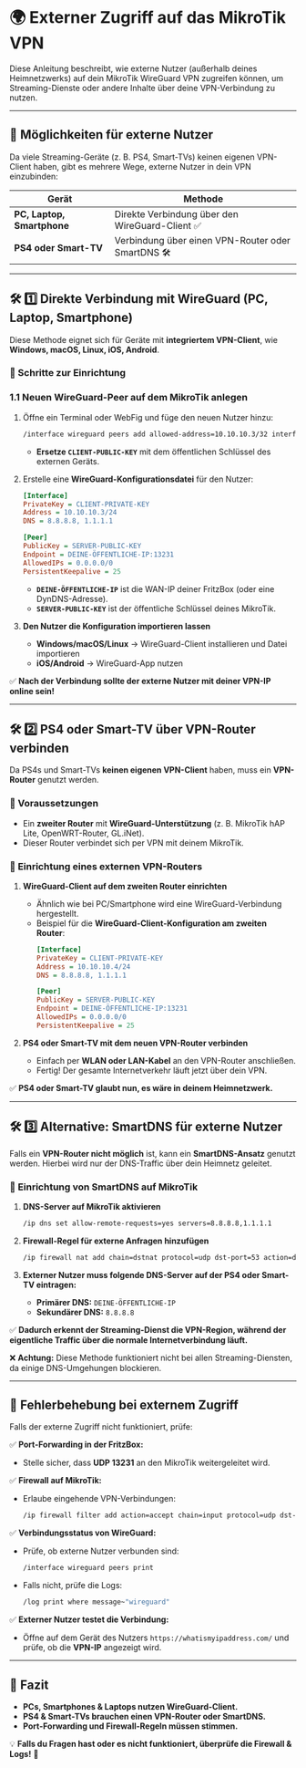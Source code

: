 # 🌍 Externer Zugriff auf das MikroTik VPN

Diese Anleitung beschreibt, wie externe Nutzer (außerhalb deines Heimnetzwerks) auf dein MikroTik WireGuard VPN zugreifen können, um Streaming-Dienste oder andere Inhalte über deine VPN-Verbindung zu nutzen.

---

## **📌 Möglichkeiten für externe Nutzer**
Da viele Streaming-Geräte (z. B. PS4, Smart-TVs) keinen eigenen VPN-Client haben, gibt es mehrere Wege, externe Nutzer in dein VPN einzubinden:

| Gerät | Methode |
|---------|----------------|
| **PC, Laptop, Smartphone** | Direkte Verbindung über den WireGuard-Client ✅ |
| **PS4 oder Smart-TV** | Verbindung über einen VPN-Router oder SmartDNS 🛠️ |

---

## **🛠️ 1️⃣ Direkte Verbindung mit WireGuard (PC, Laptop, Smartphone)**

Diese Methode eignet sich für Geräte mit **integriertem VPN-Client**, wie **Windows, macOS, Linux, iOS, Android**.

### **📌 Schritte zur Einrichtung**

### **1.1 Neuen WireGuard-Peer auf dem MikroTik anlegen**

1. Öffne ein Terminal oder WebFig und füge den neuen Nutzer hinzu:
   ```sh
   /interface wireguard peers add allowed-address=10.10.10.3/32 interface=wireguard1 public-key="CLIENT-PUBLIC-KEY"
   ```
   - **Ersetze `CLIENT-PUBLIC-KEY`** mit dem öffentlichen Schlüssel des externen Geräts.

2. Erstelle eine **WireGuard-Konfigurationsdatei** für den Nutzer:
   ```ini
   [Interface]
   PrivateKey = CLIENT-PRIVATE-KEY
   Address = 10.10.10.3/24
   DNS = 8.8.8.8, 1.1.1.1

   [Peer]
   PublicKey = SERVER-PUBLIC-KEY
   Endpoint = DEINE-ÖFFENTLICHE-IP:13231
   AllowedIPs = 0.0.0.0/0
   PersistentKeepalive = 25
   ```
   - **`DEINE-ÖFFENTLICHE-IP`** ist die WAN-IP deiner FritzBox (oder eine DynDNS-Adresse).
   - **`SERVER-PUBLIC-KEY`** ist der öffentliche Schlüssel deines MikroTik.

3. **Den Nutzer die Konfiguration importieren lassen**
   - **Windows/macOS/Linux** → WireGuard-Client installieren und Datei importieren
   - **iOS/Android** → WireGuard-App nutzen

✅ **Nach der Verbindung sollte der externe Nutzer mit deiner VPN-IP online sein!**

---

## **🛠️ 2️⃣ PS4 oder Smart-TV über VPN-Router verbinden**
Da PS4s und Smart-TVs **keinen eigenen VPN-Client** haben, muss ein **VPN-Router** genutzt werden.

### **📌 Voraussetzungen**
- Ein **zweiter Router** mit **WireGuard-Unterstützung** (z. B. MikroTik hAP Lite, OpenWRT-Router, GL.iNet).
- Dieser Router verbindet sich per VPN mit deinem MikroTik.

### **📌 Einrichtung eines externen VPN-Routers**
1. **WireGuard-Client auf dem zweiten Router einrichten**
   - Ähnlich wie bei PC/Smartphone wird eine WireGuard-Verbindung hergestellt.
   - Beispiel für die **WireGuard-Client-Konfiguration am zweiten Router**:
     ```ini
     [Interface]
     PrivateKey = CLIENT-PRIVATE-KEY
     Address = 10.10.10.4/24
     DNS = 8.8.8.8, 1.1.1.1

     [Peer]
     PublicKey = SERVER-PUBLIC-KEY
     Endpoint = DEINE-ÖFFENTLICHE-IP:13231
     AllowedIPs = 0.0.0.0/0
     PersistentKeepalive = 25
     ```

2. **PS4 oder Smart-TV mit dem neuen VPN-Router verbinden**
   - Einfach per **WLAN oder LAN-Kabel** an den VPN-Router anschließen.
   - Fertig! Der gesamte Internetverkehr läuft jetzt über dein VPN.

✅ **PS4 oder Smart-TV glaubt nun, es wäre in deinem Heimnetzwerk.**

---

## **🛠️ 3️⃣ Alternative: SmartDNS für externe Nutzer**
Falls ein **VPN-Router nicht möglich** ist, kann ein **SmartDNS-Ansatz** genutzt werden. Hierbei wird nur der DNS-Traffic über dein Heimnetz geleitet.

### **📌 Einrichtung von SmartDNS auf MikroTik**
1. **DNS-Server auf MikroTik aktivieren**
   ```sh
   /ip dns set allow-remote-requests=yes servers=8.8.8.8,1.1.1.1
   ```

2. **Firewall-Regel für externe Anfragen hinzufügen**
   ```sh
   /ip firewall nat add chain=dstnat protocol=udp dst-port=53 action=dst-nat to-addresses=192.168.10.1 to-ports=53
   ```

3. **Externer Nutzer muss folgende DNS-Server auf der PS4 oder Smart-TV eintragen:**
   - **Primärer DNS:** `DEINE-ÖFFENTLICHE-IP`
   - **Sekundärer DNS:** `8.8.8.8`

✅ **Dadurch erkennt der Streaming-Dienst die VPN-Region, während der eigentliche Traffic über die normale Internetverbindung läuft.**

❌ **Achtung:** Diese Methode funktioniert nicht bei allen Streaming-Diensten, da einige DNS-Umgehungen blockieren.

---

## **🔎 Fehlerbehebung bei externem Zugriff**
Falls der externe Zugriff nicht funktioniert, prüfe:

✅ **Port-Forwarding in der FritzBox:**
- Stelle sicher, dass **UDP 13231** an den MikroTik weitergeleitet wird.

✅ **Firewall auf MikroTik:**
- Erlaube eingehende VPN-Verbindungen:
  ```sh
  /ip firewall filter add action=accept chain=input protocol=udp dst-port=13231
  ```

✅ **Verbindungsstatus von WireGuard:**
- Prüfe, ob externe Nutzer verbunden sind:
  ```sh
  /interface wireguard peers print
  ```
- Falls nicht, prüfe die Logs:
  ```sh
  /log print where message~"wireguard"
  ```

✅ **Externer Nutzer testet die Verbindung:**
- Öffne auf dem Gerät des Nutzers `https://whatismyipaddress.com/` und prüfe, ob die **VPN-IP** angezeigt wird.

---

## **🚀 Fazit**
- **PCs, Smartphones & Laptops nutzen WireGuard-Client.**
- **PS4 & Smart-TVs brauchen einen VPN-Router oder SmartDNS.**
- **Port-Forwarding und Firewall-Regeln müssen stimmen.**

💡 **Falls du Fragen hast oder es nicht funktioniert, überprüfe die Firewall & Logs!** 🚀
